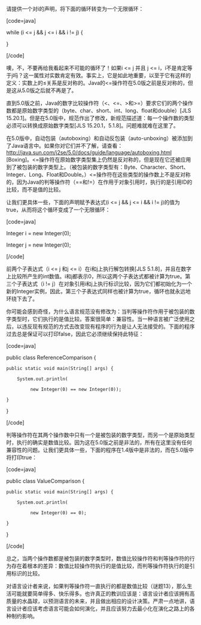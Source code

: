 请提供一个对i的声明，将下面的循环转变为一个无限循环： 
[code=java]
while (i <= j && j <= i && i != j) {
}
[/code]
噢，不，不要再给我看起来不可能的循环了！如果i <= j 并且 j <= i，i不是肯定等于j吗？这一属性对实数肯定有效。事实上，它是如此地重要，以至于它有这样的定义：实数上的≤关系是反对称的。Java的<=操作符在5.0版之前是反对称的，但是这从5.0版之后就不再是了。 
直到5.0版之前，Java的数字比较操作符（<、<=、>和>=）要求它们的两个操作数都是原始数字类型的（byte、char、short、int、long、float和double）[JLS 15.20.1]。但是在5.0版中，规范作出了修改，新规范描述道：每一个操作数的类型必须可以转换成原始数字类型[JLS 15.20.1，5.1.8]。问题难就难在这里了。 
在5.0版中，自动包装（autoboxing）和自动反包装（auto-unboxing）被添加到了Java语言中。如果你对它们并不了解，请查看：http://java.sun.com/j2se/5.0/docs/guide/language/autoboxing.html [Boxing]。<=操作符在原始数字类型集上仍然是反对称的，但是现在它还被应用到了被包装的数字类型上。（被包装的数字类型有：Byte、Character、Short、Integer、Long、Float和Double。）<=操作符在这些类型的操作数上不是反对称的，因为Java的判等操作符（==和!=）在作用于对象引用时，执行的是引用ID的比较，而不是值的比较。 
让我们更具体一些，下面的声明赋予表达式(i <= j && j <= i && i != j)的值为true，从而将这个循环变成了一个无限循环： 
[code=java]
Integer i = new Integer(0);
Integer j = new Integer(0);
[/code]
前两个子表达式（i <= j 和j <= i）在i和j上执行解包转换[JLS 5.1.8]，并且在数字上比较所产生的int数值。i和j都表示0，所以这两个子表达式都被计算为true。第三个子表达式（i != j）在对象引用i和j上执行标识比较，因为它们都初始化为一个新的Integer实例，因此，第三个子表达式同样也被计算为true，循环也就永远地环绕下去了。 
你可能会感到奇怪，为什么语言规范没有修改为：当判等操作符作用于被包装的数字类型时，它们执行的是值比较。答案很简单：兼容性。当一种语言被广泛使用之后，以违反现有规范的方式去改变现有程序的行为是让人无法接受的。下面的程序过去总是保证可以打印false，因此它必须继续保持此特征： 
[code=java]
public class ReferenceComparison {
    public static void main(String[] args) {
        System.out.println(
             new Integer(0) == new Integer(0));
    }
}
[/code]
判等操作符在其两个操作数中只有一个是被包装的数字类型，而另一个是原始类型时，执行的确实是数值比较。因为这在5.0版之前是非法的，所有在这里没有任何兼容性的问题。让我们更具体一些，下面的程序在1.4版中是非法的，而在5.0版中将打印true： 
[code=java]
public class ValueComparison {
    public static void main(String[] args) {
        System.out.println(
             new Integer(0) == 0);
    }
}
[/code]
总之，当两个操作数都是被包装的数字类型时，数值比较操作符和判等操作符的行为存在着根本的差异：数值比较操作符执行的是值比较，而判等操作符执行的是引用标识的比较。 
对语言设计者来说，如果判等操作符一直执行的都是数值比较（谜题13），那么生活可能就要简单得多、快乐得多。也许真正的教训应该是：语言设计者应该拥有高质量的水晶球，以预测语言的未来，并且做出相应的设计决策。严肃一点地讲，语言设计者应该考虑语言可能会如何演化，并且应该努力去最小化在演化之路上的各种制约影响。